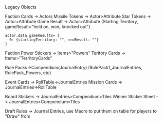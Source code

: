 Legacy Objects

Faction Cards -> Actors
Missile Tokens -> Actor>Attribute
Star Tokens -> Actor>Attribute
Game Result -> Actor>Attribute (Starting Territory, gameResult="held on, won, knocked out")

```
actor.data.gameResults= {
  0: {startingTerritory: "", endResult: ""}
}
```

Faction Power Stickers -> Items>"Powers"
Teritory Cards -> Items>"TerritoryCards"

Rule Packs->Compendium(JournalEntry) (RulePack1_JournalEntries, RulePack_Powers, etc)

Event Cards -> RollTable->JournalEntries
Mission Cards => JournalEntries=>RollTable

Board Stickers -> JournalEntries>Compendium>Tiles
Winner Sticker Sheet -> JournalEntries>Compendium>Tiles

Draft Rules -> Journal Entries, use Macro to put them on table for players to "Draw" from
